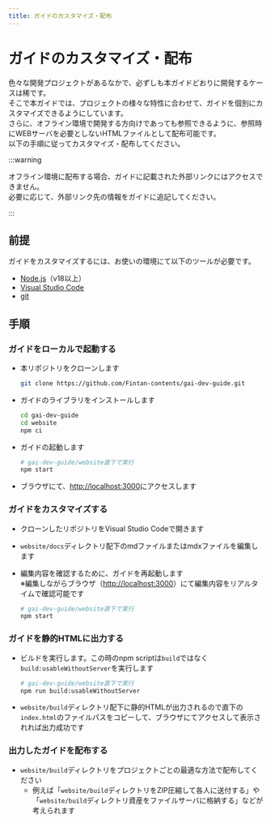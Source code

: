 ```yaml
---
title: ガイドのカスタマイズ・配布
---
```


# ガイドのカスタマイズ・配布

色々な開発プロジェクトがあるなかで、必ずしも本ガイドどおりに開発するケースは稀です。<br/>
そこで本ガイドでは、プロジェクトの様々な特性に合わせて、ガイドを個別にカスタマイズできるようにしています。<br/>
さらに、オフライン環境で開発する方向けであっても参照できるように、参照時にWEBサーバを必要としないHTMLファイルとして配布可能です。<br/>
以下の手順に従ってカスタマイズ・配布してください。

:::warning

オフライン環境に配布する場合、ガイドに記載された外部リンクにはアクセスできません。<br/>
必要に応じて、外部リンク先の情報をガイドに追記してください。

:::

## 前提

ガイドをカスタマイズするには、お使いの環境にて以下のツールが必要です。

- [Node.js](https://nodejs.org/en/)（v18以上）
- [Visual Studio Code](https://code.visualstudio.com/)
- [git](https://git-scm.com/)

## 手順

### ガイドをローカルで起動する

- 本リポジトリをクローンします

  ```bash
  git clone https://github.com/Fintan-contents/gai-dev-guide.git
  ```

- ガイドのライブラリをインストールします

  ```bash
  cd gai-dev-guide
  cd website
  npm ci
  ```

- ガイドの起動します

  ```bash
  # gai-dev-guide/website直下で実行
  npm start
  ```

- ブラウザにて、[http://localhost:3000](http://localhost:3000)にアクセスします

### ガイドをカスタマイズする

- クローンしたリポジトリをVisual Studio Codeで開きます
- `website/docs`ディレクトリ配下のmdファイルまたはmdxファイルを編集します
- 編集内容を確認するために、ガイドを再起動します<br/> ※編集しながらブラウザ（[http://localhost:3000](http://localhost:3000)）にて編集内容をリアルタイムで確認可能です

  ```bash
  # gai-dev-guide/website直下で実行
  npm start
  ```

### ガイドを静的HTMLに出力する

- ビルドを実行します。この時のnpm scriptは`build`ではなく`build:usableWithoutServer`を実行します

  ```bash
  # gai-dev-guide/website直下で実行
  npm run build:usableWithoutServer
  ```

- `website/build`ディレクトリ配下に静的HTMLが出力されるので直下の`index.html`のファイルパスをコピーして、ブラウザにてアクセスして表示されれば出力成功です

### 出力したガイドを配布する

- `website/build`ディレクトリをプロジェクトごとの最適な方法で配布してください
  - 例えば「`website/build`ディレクトリをZIP圧縮して各人に送付する」や「`website/build`ディレクトリ資産をファイルサーバに格納する」などが考えられます
